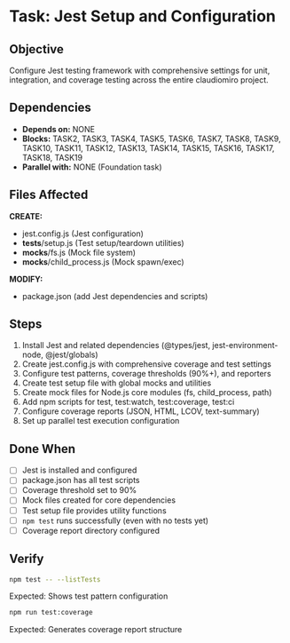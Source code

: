 # Task: Jest Setup and Configuration

## Objective
Configure Jest testing framework with comprehensive settings for unit, integration, and coverage testing across the entire claudiomiro project.

## Dependencies
- **Depends on:** NONE
- **Blocks:** TASK2, TASK3, TASK4, TASK5, TASK6, TASK7, TASK8, TASK9, TASK10, TASK11, TASK12, TASK13, TASK14, TASK15, TASK16, TASK17, TASK18, TASK19
- **Parallel with:** NONE (Foundation task)

## Files Affected
**CREATE:**
- jest.config.js (Jest configuration)
- __tests__/setup.js (Test setup/teardown utilities)
- __mocks__/fs.js (Mock file system)
- __mocks__/child_process.js (Mock spawn/exec)

**MODIFY:**
- package.json (add Jest dependencies and scripts)

## Steps
1. Install Jest and related dependencies (@types/jest, jest-environment-node, @jest/globals)
2. Create jest.config.js with comprehensive coverage and test settings
3. Configure test patterns, coverage thresholds (90%+), and reporters
4. Create test setup file with global mocks and utilities
5. Create mock files for Node.js core modules (fs, child_process, path)
6. Add npm scripts for test, test:watch, test:coverage, test:ci
7. Configure coverage reports (JSON, HTML, LCOV, text-summary)
8. Set up parallel test execution configuration

## Done When
- [ ] Jest is installed and configured
- [ ] package.json has all test scripts
- [ ] Coverage threshold set to 90%
- [ ] Mock files created for core dependencies
- [ ] Test setup file provides utility functions
- [ ] `npm test` runs successfully (even with no tests yet)
- [ ] Coverage report directory configured

## Verify
```bash
npm test -- --listTests
```
Expected: Shows test pattern configuration

```bash
npm run test:coverage
```
Expected: Generates coverage report structure
